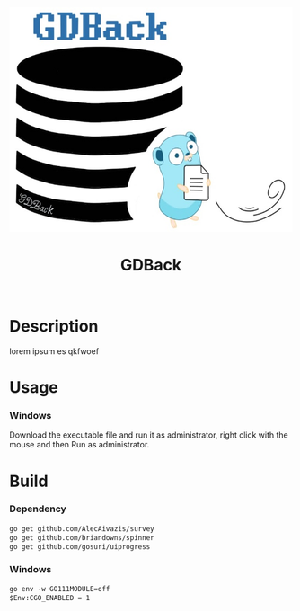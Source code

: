 <p align="center">
  <img width="auto" height="400" src="images/main_logo.jpg">
  <br>
  <h1 align="center">GDBack</h1>
  <br>
</p>

# Description
lorem ipsum es qkfwoef
# Usage
### Windows
Download the executable file and run it as administrator, right click with the mouse and then Run as administrator.

# Build
### Dependency
```
go get github.com/AlecAivazis/survey
go get github.com/briandowns/spinner
go get github.com/gosuri/uiprogress
```
### Windows
```
go env -w GO111MODULE=off
$Env:CGO_ENABLED = 1
```
